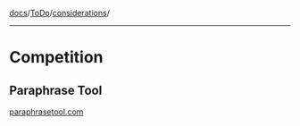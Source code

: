 [docs](../../readme.md)/[ToDo](../readme.md)/[considerations](readme.md)/

---

# Competition

## Paraphrase Tool

[paraphrasetool.com](https://paraphrasetool.com/langs/paraphrasing-tool-turkish)

